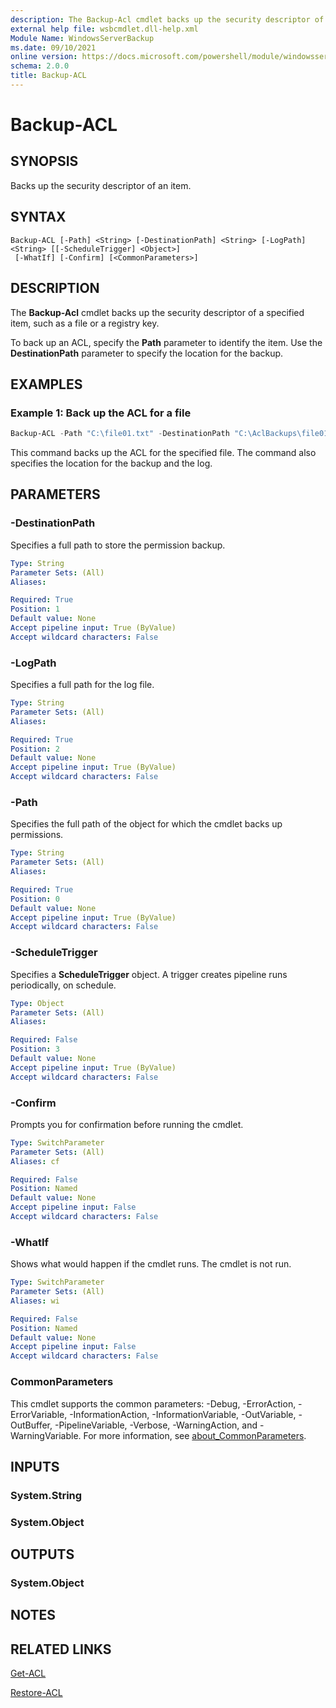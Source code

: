 ```yaml
---
description: The Backup-Acl cmdlet backs up the security descriptor of a specified item, such as a file or a registry key.
external help file: wsbcmdlet.dll-help.xml
Module Name: WindowsServerBackup
ms.date: 09/10/2021
online version: https://docs.microsoft.com/powershell/module/windowsserverbackup/backup-acl?view=windowsserver2022-ps&wt.mc_id=ps-gethelp
schema: 2.0.0
title: Backup-ACL
---
```


# Backup-ACL

## SYNOPSIS
Backs up the security descriptor of an item.

## SYNTAX

```
Backup-ACL [-Path] <String> [-DestinationPath] <String> [-LogPath] <String> [[-ScheduleTrigger] <Object>]
 [-WhatIf] [-Confirm] [<CommonParameters>]
```

## DESCRIPTION
The **Backup-Acl** cmdlet backs up the security descriptor of a specified item, such as a file or a registry key.

To back up an ACL, specify the **Path** parameter to identify the item. Use the **DestinationPath** parameter to specify the location for the backup.

## EXAMPLES

### Example 1: Back up the ACL for a file
```powershell
Backup-ACL -Path "C:\file01.txt" -DestinationPath "C:\AclBackups\file01.backup" -LogPath "C:\AclBackupLogs\file01.log"
```

This command backs up the ACL for the specified file.
The command also specifies the location for the backup and the log.

## PARAMETERS

### -DestinationPath
Specifies a full path to store the permission backup.

```yaml
Type: String
Parameter Sets: (All)
Aliases:

Required: True
Position: 1
Default value: None
Accept pipeline input: True (ByValue)
Accept wildcard characters: False
```

### -LogPath
Specifies a full path for the log file.

```yaml
Type: String
Parameter Sets: (All)
Aliases:

Required: True
Position: 2
Default value: None
Accept pipeline input: True (ByValue)
Accept wildcard characters: False
```

### -Path
Specifies the full path of the object for which the cmdlet backs up permissions.

```yaml
Type: String
Parameter Sets: (All)
Aliases:

Required: True
Position: 0
Default value: None
Accept pipeline input: True (ByValue)
Accept wildcard characters: False
```

### -ScheduleTrigger
Specifies a **ScheduleTrigger** object.
A trigger creates pipeline runs periodically, on schedule.

```yaml
Type: Object
Parameter Sets: (All)
Aliases:

Required: False
Position: 3
Default value: None
Accept pipeline input: True (ByValue)
Accept wildcard characters: False
```

### -Confirm
Prompts you for confirmation before running the cmdlet.

```yaml
Type: SwitchParameter
Parameter Sets: (All)
Aliases: cf

Required: False
Position: Named
Default value: None
Accept pipeline input: False
Accept wildcard characters: False
```

### -WhatIf
Shows what would happen if the cmdlet runs.
The cmdlet is not run.

```yaml
Type: SwitchParameter
Parameter Sets: (All)
Aliases: wi

Required: False
Position: Named
Default value: None
Accept pipeline input: False
Accept wildcard characters: False
```

### CommonParameters
This cmdlet supports the common parameters: -Debug, -ErrorAction, -ErrorVariable, -InformationAction, -InformationVariable, -OutVariable, -OutBuffer, -PipelineVariable, -Verbose, -WarningAction, and -WarningVariable. For more information, see [about_CommonParameters](https://go.microsoft.com/fwlink/?LinkID=113216).

## INPUTS

### System.String

### System.Object

## OUTPUTS

### System.Object
## NOTES

## RELATED LINKS

[Get-ACL](/powershell/module/microsoft.powershell.security/get-acl)

[Restore-ACL](Restore-ACL.md)
